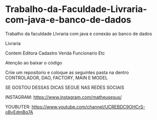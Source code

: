 # Trabalho-da-Faculdade-Livraria-com-java-e-banco-de-dados
Trabalho da faculdade LIvraria com java e conexão ao banco de dados

Livraria

Contem
Editora
Cadastro 
Venda
Funcionario
Etc


Atenção ao baixar o código

Criie um repositorio e coloque as seguintes pasta na dentro CONTROLADOR, DAO, FACTORY, MAIN E MODEL



SE GOSTOU DESSAS DICAS SEGUE NAS REDES SOCIAIS

INSTAGRAM: https://www.instagram.com/matheusesus/

YOUBUTER: https://www.youtube.com/channel/UCREBDC9OHCrS-oBvEdmBq7A
